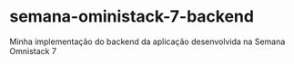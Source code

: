 # semana-oministack-7-backend
Minha implementação do backend da aplicação desenvolvida na Semana Omnistack 7
